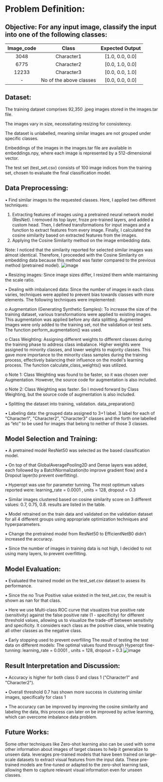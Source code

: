 
# Problem Definition:
## Objective: For any input image, classify the input into one of the following classes:
| Image_code | Class | Expected Output |
| :---:   | :---: | :---: |
| 3048 | Character1 | [1.0, 0.0, 0.0] |
| 6775 | Character2 | [0.0, 1.0, 0.0] |
| 12233 | Character3	| [0.0, 0.0, 1.0] |
| - | No of the above classes	| [0.0, 0.0, 0.0] |


## Dataset: 
The training dataset comprises 92,350 .jpeg images stored in the images.tar file.

The images vary in size, necessitating resizing for consistency.

The dataset is unlabelled, meaning similar images are not grouped under specific classes.

Embeddings of the images in the images.tar file are available in embeddings.npy, where each image is represented by a 512-dimensional vector.

The test set (test_set.csv) consists of 100 image indices from the training set, chosen to evaluate the final classification model.

## Data Preprocessing:
•	Find similar images to the requested classes. Here, I applied two different techniques:

1.	Extracting features of images using a pretrained neural network model (ResNet). I removed its top layer, froze pre-trained layers, and added a custom head. Then, I defined transformations for input images and a function to extract features from every image. Finally, I calculated the cosine similarity based on extracted features from the images.
2.	Applying the Cosine Similarity method on the image embedding data. 

Note: I noticed that the similarity reported for selected similar images was almost identical. Therefore, I proceeded with the Cosine Similarity on embedding data because this method was faster compared to the previous method (pretrained model).
![image](https://github.com/yasi44/Unsupervised_Image_Classification/assets/12167377/f3c1453c-9754-44bb-b44c-235cf8094a0f)

•	Resizing images: Since image sizes differ, I resized them while maintaining the scale ratio.

•	Dealing with imbalanced data: Since the number of images in each class varies, techniques were applied to prevent bias towards classes with more elements. The following techniques were implemented:

o	Augmentation (Generating Synthetic Samples): To increase the size of the training dataset, various transformations were applied to existing images. This augmentation was applied before any data splitting. Augmented images were only added to the training set, not the validation or test sets. The function perform_augmentation() was used.

o	Class Weighting: Assigning different weights to different classes during the training phase to address class imbalance. Higher weights were assigned to minority classes, and lower weights to majority classes. This gave more importance to the minority class samples during the training process, effectively balancing their influence on the model's learning process. The function calculate_class_weights() was utilized. 

o	Note 1: Class Weighting was found to be faster, so it was chosen over Augmentation. However, the source code for augmentation is also included.

o	Note 2: Class Weighting was faster. So I moved forward by Class Weighting, but the source code of augmentation is also included.

•	Splitting the dataset into training, validation.  data_preparation()

•	Labeling data: the grouped data assigned to 3+1 label. 3 label for each of "Character1", "Character2", "Character3" classes and the forth one labelled as “etc” to be used for images that belong to neither of those 3 classes.

## Model Selection and Training:
•	A pretrained model ResNet50 was selected as the based classification model.

•	On top of that GlobalAveragePooling2D and Dense layers was added, each followed by a BatchNormalization(to improve gradient flow) and a Dropout layer(to prevent overfitting). 

•	Hyperopt was use for parameter tunning. The most optimum values reported were: learning_rate = 0.0001 , units = 128, dropout = 0.3

•	Similar images clustered based on cosine similarity score on 3 different values: 0.7, 0.75, 0.8. results are listed in the table.

•	Model retrained on the train data and validated on the validation dataset for all 4 different groups using appropriate optimization techniques and hyperparameters.

•	Change the pretrained model from ResNet50 to EfficientNetB0 didn’t increased the accuracy.

•	Since the number of images in training data is not high, I decided to not using many layers, to prevent overfitting.

## Model Evaluation:
•	Evaluated the trained model on the test_set.csv dataset to assess its performance.

•	Since the no True Positive value existed in the test_set.csv, the result is shown as nan for that class.

•	Here we use Multi-class ROC curve that visualizes true positive rate (sensitivity) against the false positive rate (1 - specificity) for different threshold values, allowing us to visualize the trade-off between sensitivity and specificity. It considers each class as the positive class, while treating all other classes as the negative class.

•	Early stopping used to prevent overfilling 
The result of testing the test data on different models:
The optimal values found through Hyperopt fine-tunning: learning_rate = 0.0001 , units = 128, dropout = 0.3
![image](https://github.com/yasi44/Image_Classification_Unsupervised/assets/12167377/2d3f69ca-2a6d-4573-a9ba-43cb16b3976a)

## Result Interpretation and Discussion:
•	Accuracy is higher for both class 0 and class 1 ("Character1" and "Character2").

•	Overall threshold 0.7 has shown more success in clustering similar images, specifically for class 1

•	The accuracy can be improved by improving the cosine similarity and labeling the data, this process can later on be improved by active learning, which can overcome imbalance data problem.

## Future Works:
Some other techniques like Zero-shot learning also can be used with some other information about images of target classes to help it generalize to unseen data. leverages pre-trained models that have been trained on large-scale datasets to extract visual features from the input data. These pre-trained models are fine-tuned or adapted to the zero-shot learning task, allowing them to capture relevant visual information even for unseen classes.
